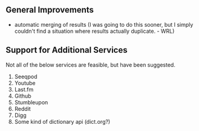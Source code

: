 
## General Improvements

* automatic merging of results (I was going to do this sooner, but I simply couldn't find a situation where results actually duplicate. - WRL)


## Support for Additional Services

Not all of the below services are feasible,
but have been suggested.

1. Seeqpod
2. Youtube
3. Last.fm
4. Github
5. Stumbleupon
6. Reddit
7. Digg
8. Some kind of dictionary api (dict.org?)

